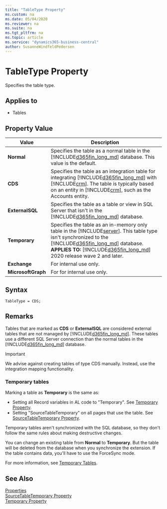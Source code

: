 ```yaml
---
title: "TableType Property"
ms.custom: na
ms.date: 05/04/2020
ms.reviewer: na
ms.suite: na
ms.tgt_pltfrm: na
ms.topic: article
ms.service: "dynamics365-business-central"
author: SusanneWindfeldPedersen
---
```


# TableType Property
Specifies the table type.  

## Applies to  

- Tables  

## Property Value  

|Value|Description|  
|-----------|-----------------|  
|**Normal**|Specifies the table as a normal table in the [!INCLUDE[d365fin_long_md](../includes/d365fin_long_md.md)] database. This value is the default.|  
|**CDS**|Specifies the table as an integration table for integrating [!INCLUDE[d365fin_long_md](../includes/d365fin_long_md.md)] with [!INCLUDE[crm](../includes/crm_md.md)]. The table is typically based on an entity in [!INCLUDE[crm](../includes/crm_md.md)], such as the Accounts entity.|  
|**ExternalSQL**|Specifies the table as a table or view in SQL Server that isn't in the [!INCLUDE[d365fin_long_md](../includes/d365fin_long_md.md)] database.|  
|**Temporary**|Specifies the table as an in-memory only table in the [!INCLUDE[server](../includes/server.md)]. This table type isn't synchronized to the [!INCLUDE[d365fin_long_md](../includes/d365fin_long_md.md)] database. **APPLIES TO:** [!INCLUDE[d365fin_long_md](../includes/d365fin_long_md.md)] 2020 release wave 2 and later.|
|**Exchange**|For internal use only.|
|**MicrosoftGraph**|For for internal use only.|

<!-- 
|**Temporary**|Specifies the table as a temporary table in the [!INCLUDE[d365fin_long_md](../includes/d365fin_long_md.md)] database. This table type is not synchronized.| -->


## Syntax
```
TableType = CDS;
```

## Remarks  
 Tables that are marked as **CDS** or **ExternalSQL** are considered external tables that are not managed by [!INCLUDE[d365fin_long_md](../includes/d365fin_long_md.md)]. These tables use a different SQL Server connection than the normal tables in the [!INCLUDE[d365fin_long_md](../includes/d365fin_long_md.md)] database. <!-- For more information, see [External Tables](External-Tables.md).  -->

> [!IMPORTANT]  
>  We advise against creating tables of type CDS manually. Instead, use the integration mapping functionality.
<!-- For more information, see [Introduction to Dynamics 365 for Sales Integration Customization in Dynamics NAV](Introduction-to-Dynamics-CRM-Integration-Customization-in-Dynamics-NAV.md).  
 -->

### Temporary tables

Marking a table as **Temporary** is the same as:

-  Setting all Record variables in AL code to "Temporary". See [Temporary Property](devenv-temporary-property.md).
-  Setting "SourceTableTemporary" on all pages that use the table. See [SourceTableTemporary Property](devenv-sourcetabletemporary-property.md).  

Temporary tables aren't synchronized with the SQL database, so they don't follow the same rules about making destructive changes.

You can change an existing table from **Normal** to **Temporary**. But the table will be deleted from the database when you synchronize the extension. If the table contains data, you'll have to use the ForceSync mode.

For more information, see [Temporary Tables](../devenv-temporary-tables.md).

## See Also  

[Properties](devenv-properties.md)  
[SourceTableTemporary Property](devenv-sourcetabletemporary-property.md)  
[Temporary Property](devenv-temporary-property.md)  
<!--  [External Tables](External-Tables.md)   
 [Table Designer](uiref/-$-S_2102-Table-Designer-$-.md)  -->


